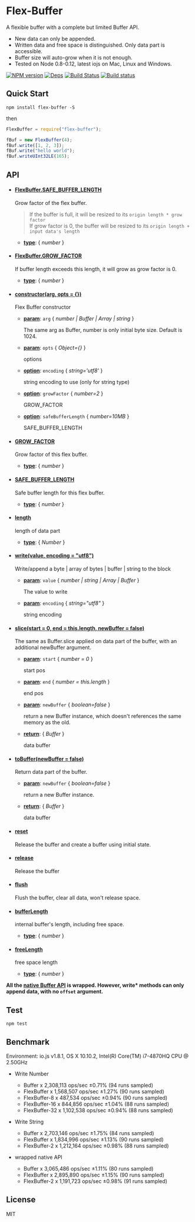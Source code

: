 Flex-Buffer
===================
A flexible buffer with a complete but limited Buffer API.
- New data can only be appended.
- Written data and free space is distinguished. Only data part is accessible.
- Buffer size will auto-grow when it is not enough.
- Tested on Node 0.8-0.12, latest iojs on Mac, Linux and Windows.

[![NPM version](https://badge.fury.io/js/flex-buffer.svg)](https://www.npmjs.com/package/flex-buffer)
[![Deps](https://david-dm.org/dracupid/flex-buffer.svg?style=flat)](https://david-dm.org/dracupid/flex-buffer)
[![Build Status](https://travis-ci.org/dracupid/flex-buffer.svg)](https://travis-ci.org/dracupid/flex-buffer)
[![Build status](https://ci.appveyor.com/api/projects/status/github/dracupid/flex-buffer?svg=true)](https://ci.appveyor.com/project/dracupid/flex-buffer)


## Quick Start
```
npm install flex-buffer -S
```
then
```javascript
FlexBuffer = require("flex-buffer");

fBuf = new FlexBuffer(4);
fBuf.write([1, 2, 3]);
fBuf.write("hello world");
fBuf.writeUInt32LE(165);
```

## API


- #### <a href="./src/index.coffee?source#L9" target="_blank"><b>FlexBuffer.SAFE\_BUFFER_LENGTH</b></a>
  Grow factor of the flex buffer. </br>
  > If the buffer is full, it will be resized to its `origin length * grow factor` <br/>
  > If grow factor is 0, the buffer will be resized to its `origin length + input data's length`

  - **<u>type</u>**: { _number_ }

- #### <a href="./src/index.coffee?source#L16" target="_blank"><b>FlexBuffer.GROW\_FACTOR</b></a>
  If buffer length exceeds this length, it will grow as grow factor is 0.

  - **<u>type</u>**: { _number_ }

- #### <a href="./src/index.coffee?source#L26" target="_blank"><b>constructor(arg, opts = {})</b></a>
  Flex Buffer constructor

  - **<u>param</u>**: `arg` { _number | Buffer | Array | string_ }

    The same arg as Buffer, number is only initial byte size. Default is 1024.

  - **<u>param</u>**: `opts` { _Object={}_ }

    options

  - **<u>option</u>**: `encoding` { _string='utf8'_ }

    string encoding to use (only for string type)

  - **<u>option</u>**: `growFactor` { _number=2_ }

    GROW_FACTOR

  - **<u>option</u>**: `safeBufferLength` { _number=10MB_ }

    SAFE_BUFFER_LENGTH

- #### <a href="./src/index.coffee?source#L42" target="_blank"><b>GROW\_FACTOR</b></a>
  Grow factor of this flex buffer.

  - **<u>type</u>**: { _number_ }

- #### <a href="./src/index.coffee?source#L48" target="_blank"><b>SAFE\_BUFFER_LENGTH</b></a>
  Safe buffer length for this flex buffer.

  - **<u>type</u>**: { _number_ }

- #### <a href="./src/index.coffee?source#L61" target="_blank"><b>length</b></a>
  length of data part

  - **<u>type</u>**: { _Number_ }

- #### <a href="./src/index.coffee?source#L129" target="_blank"><b>write(value, encoding = "utf8")</b></a>
  Write/append a byte | array of bytes | buffer | string to the block

  - **<u>param</u>**: `value` { _number | string | Array | Buffer_ }

    The value to write

  - **<u>param</u>**: `encoding` { _string="utf8"_ }

    string encoding

- #### <a href="./src/index.coffee?source#L148" target="_blank"><b>slice(start =  0, end =  this.length, newBuffer = false)</b></a>
  The same as Buffer.slice applied on data part of the buffer, with an additional newBuffer argument.

  - **<u>param</u>**: `start` { _number = 0_ }

    start pos

  - **<u>param</u>**: `end` { _number = this.length_ }

    end pos

  - **<u>param</u>**: `newBuffer` { _boolean=false_ }

    return a new Buffer instance, which doesn't references the same memory as the old.

  - **<u>return</u>**: { _Buffer_ }

    data buffer

- #### <a href="./src/index.coffee?source#L157" target="_blank"><b>toBuffer(newBuffer = false)</b></a>
  Return data part of the buffer.

  - **<u>param</u>**: `newBuffer` { _boolean=false_ }

    return a new Buffer instance.

  - **<u>return</u>**: { _Buffer_ }

    data buffer

- #### <a href="./src/index.coffee?source#L175" target="_blank"><b>reset</b></a>
  Release the buffer and create a buffer using initial state.

- #### <a href="./src/index.coffee?source#L183" target="_blank"><b>release</b></a>
  Release the buffer

- #### <a href="./src/index.coffee?source#L190" target="_blank"><b>flush</b></a>
  Flush the buffer, clear all data, won't release space.

- #### <a href="./src/index.coffee?source#L198" target="_blank"><b>bufferLength</b></a>
  internal buffer's length, including free space.

  - **<u>type</u>**: { _number_ }

- #### <a href="./src/index.coffee?source#L204" target="_blank"><b>freeLength</b></a>
  free space length

  - **<u>type</u>**: { _number_ }



__All the [native Buffer API](https://iojs.org/api/buffer.html) is wrapped. However, write* methods can only append data, with no `offset` argument.__

## Test
```
npm test
```

## Benchmark
Environment: io.js v1.8.1, OS X 10.10.2, Intel(R) Core(TM) i7-4870HQ CPU @ 2.50GHz
- Write Number
    - Buffer x 2,308,113 ops/sec ±0.71% (94 runs sampled)
    - FlexBuffer x 1,568,507 ops/sec ±1.27% (90 runs sampled)
    - FlexBuffer-8 x 487,534 ops/sec ±0.94% (90 runs sampled)
    - FlexBuffer-16 x 844,856 ops/sec ±1.04% (88 runs sampled)
    - FlexBuffer-32 x 1,102,538 ops/sec ±0.94% (88 runs sampled)

- Write String
    - Buffer x 2,703,146 ops/sec ±1.75% (84 runs sampled)
    - FlexBuffer x 1,834,996 ops/sec ±1.13% (90 runs sampled)
    - FlexBuffer-2 x 1,212,164 ops/sec ±0.98% (88 runs sampled)

- wrapped native API
    - Buffer x 3,065,486 ops/sec ±1.11% (80 runs sampled)
    - FlexBuffer x 2,895,890 ops/sec ±1.15% (90 runs sampled)
    - FlexBuffer-2 x 1,191,723 ops/sec ±0.98% (91 runs sampled)

## License
MIT
